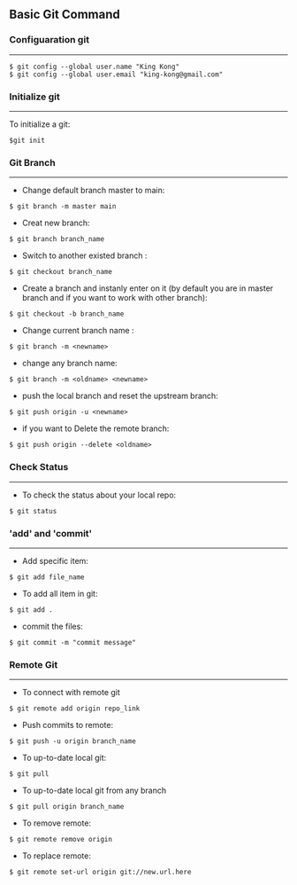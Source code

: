## Basic Git Command

###  Configuaration git
---

```
$ git config --global user.name "King Kong"
$ git config --global user.email "king-kong@gmail.com"
```

### Initialize git
---

To initialize a git:
```
$git init
```

### Git Branch
---

* Change default branch master to main:
```
$ git branch -m master main
```

*  Creat new branch:
```
$ git branch branch_name
```

* Switch to another existed branch :
```
$ git checkout branch_name
```

* Create a branch and instanly enter on it (by default you are in master branch and if you want to work with other branch):
```
$ git checkout -b branch_name
```

* Change current branch name :
```
$ git branch -m <newname>
```

* change any branch name:
```
$ git branch -m <oldname> <newname> 
```

* push the local branch and reset the upstream branch:
```
$ git push origin -u <newname> 
```

* if you want to Delete the remote branch:
```
$ git push origin --delete <oldname>
```

### Check Status
---

* To check the status about your local repo:
```
$ git status
```

### 'add' and 'commit'
---

* Add specific item:
```
$ git add file_name
```

* To add all item in git:    
```
$ git add .
```

* commit the files:

```
$ git commit -m "commit message"
```

### Remote Git
---

* To connect with remote git
```
$ git remote add origin repo_link
```

* Push commits to remote:
```
$ git push -u origin branch_name
```

* To up-to-date local git:
```
$ git pull
```

* To up-to-date local git from any branch
```
$ git pull origin branch_name
```

* To remove remote:
```
$ git remote remove origin
```

* To replace remote: 
```
$ git remote set-url origin git://new.url.here
```

